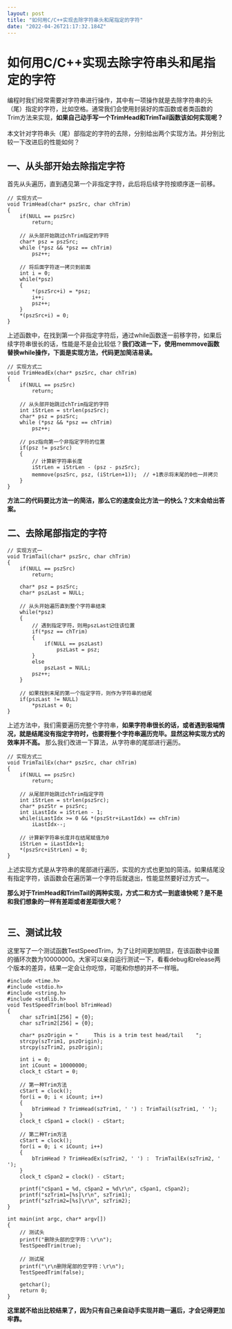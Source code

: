 ```yaml
---
layout: post
title: "如何用C/C++实现去除字符串头和尾指定的字符"
date: "2022-04-26T21:17:32.184Z"
---
```

如何用C/C++实现去除字符串头和尾指定的字符
=======================

编程时我们经常需要对字符串进行操作，其中有一项操作就是去除字符串的头（尾）指定的字符，比如空格。通常我们会使用封装好的库函数或者类函数的Trim方法来实现，**如果自己动手写一个TrimHead和TrimTail函数该如何实现呢？**  
   
本文针对字符串头（尾）部指定的字符的去除，分别给出两个实现方法。并分别比较一下改进后的性能如何？

一、从头部开始去除指定字符
-------------

首先从头遍历，直到遇见第一个非指定字符，此后将后续字符按顺序逐一前移。

    // 实现方式一
    void TrimHead(char* pszSrc, char chTrim)
    {
    	if(NULL == pszSrc)
    		return;
    	
    	// 从头部开始跳过chTrim指定的字符
    	char* psz = pszSrc;
    	while (*psz && *psz == chTrim) 
    		psz++;
    	
    	// 将后面字符逐一拷贝到前面
    	int i = 0;
    	while(*psz)
    	{
    		*(pszSrc+i) = *psz;
    		i++;
    		psz++;
    	}
    	*(pszSrc+i) = 0;
    }
    

上述函数中，在找到第一个非指定字符后，通过while函数逐一前移字符，如果后续字符串很长的话，性能是不是会比较低？**我们改进一下，使用memmove函数替换while操作，下面是实现方法，代码更加简洁易读。**

    // 实现方式二
    void TrimHeadEx(char* pszSrc, char chTrim)
    {
    	if(NULL == pszSrc)
    		return;
    
    	// 从头部开始跳过chTrim指定的字符
    	int iStrLen = strlen(pszSrc);
    	char* psz = pszSrc;
    	while (*psz && *psz == chTrim) 
    		psz++;
    
    	// psz指向第一个非指定字符的位置
    	if(psz != pszSrc)
    	{
    		// 计算新字符串长度
    		iStrLen = iStrLen - (psz - pszSrc);
    		memmove(pszSrc, psz, (iStrLen+1));	// +1表示将末尾的0也一并拷贝
    	}
    }
    

**方法二的代码要比方法一的简洁，那么它的速度会比方法一的快么？文末会给出答案。**

二、去除尾部指定的字符
-----------

    // 实现方式一
    void TrimTail(char* pszSrc, char chTrim)
    {
    	if(NULL == pszSrc)
    		return;
    
    	char* psz = pszSrc;
    	char* pszLast = NULL;
    	
    	// 从头开始遍历直到整个字符串结束
    	while(*psz)
    	{
    		// 遇到指定字符，则用pszLast记住该位置
    		if(*psz == chTrim)
    		{
    			if(NULL == pszLast)
    				pszLast = psz;
    		}
    		else
    			pszLast = NULL;
    		psz++;
    	}
    	
    	// 如果找到末尾的第一个指定字符，则作为字符串的结尾
    	if(pszLast != NULL)
    		*pszLast = 0;
    }
    

上述方法中，我们需要遍历完整个字符串，**如果字符串很长的话，或者遇到极端情况，就是结尾没有指定字符时，也要将整个字符串遍历完毕。显然这种实现方式的效率并不高。** 那么我们改进一下算法，从字符串的尾部进行遍历。

    // 实现方式二
    void TrimTailEx(char* pszSrc, char chTrim)
    {
    	if(NULL == pszSrc)
    		return;
    
    	// 从尾部开始跳过chTrim指定字符
    	int iStrLen = strlen(pszSrc);
    	char* pszStr = pszSrc;
    	int iLastIdx = iStrLen - 1;
    	while(iLastIdx >= 0 && *(pszStr+iLastIdx) == chTrim)
    		iLastIdx--;
    	
    	// 计算新字符串长度并在结尾赋值为0
    	iStrLen = iLastIdx+1;
    	*(pszSrc+iStrLen) = 0;
    }
    

上述实现方式是从字符串的尾部进行遍历，实现的方式也更加的简洁。如果结尾没有指定字符，该函数会在遍历第一个字符后就退出，性能显然要好过方式一。

**那么对于TrimHead和TrimTail的两种实现，方式二和方式一到底谁快呢？是不是和我们想象的一样有差距或者差距很大呢？**  
 

三、测试比较
------

这里写了一个测试函数TestSpeedTrim，为了让时间更加明显，在该函数中设置的循环次数为10000000。大家可以亲自运行测试一下，看看debug和release两个版本的差异，结果一定会让你吃惊，可能和你想的并不一样哦。

    #include <time.h>
    #include <stdio.h>
    #include <string.h>
    #include <stdlib.h>
    void TestSpeedTrim(bool bTrimHead)
    {
    	char szTrim1[256] = {0};
    	char szTrim2[256] = {0};
    	
    	char* pszOrigin = "     This is a trim test head/tail    ";
    	strcpy(szTrim1, pszOrigin);
    	strcpy(szTrim2, pszOrigin);
    	
    	int i = 0;
    	int iCount = 10000000;
    	clock_t cStart = 0;
    	
    	// 第一种Trim方法
    	cStart = clock();
    	for(i = 0; i < iCount; i++)
    	{
    		bTrimHead ? TrimHead(szTrim1, ' ') : TrimTail(szTrim1, ' ');
    	}
    	clock_t cSpan1 = clock() - cStart;
    	
    	// 第二种Trim方法
    	cStart = clock();
    	for(i = 0; i < iCount; i++)
    	{
    		bTrimHead ? TrimHeadEx(szTrim2, ' ') :	TrimTailEx(szTrim2, ' ');
    	}
    	clock_t cSpan2 = clock() - cStart;
    	
    	printf("cSpan1 = %d, cSpan2 = %d\r\n", cSpan1, cSpan2);
    	printf("szTrim1=[%s]\r\n", szTrim1);
    	printf("szTrim2=[%s]\r\n", szTrim2);
    }
    
    int main(int argc, char* argv[])
    {
    	// 测试头
    	printf("删除头部的空字符：\r\n");
    	TestSpeedTrim(true);
    
    	// 测试尾
    	printf("\r\n删除尾部的空字符：\r\n");
    	TestSpeedTrim(false);
    
    	getchar();
    	return 0;
    }
    

**这里就不给出比较结果了，因为只有自己亲自动手实现并跑一遍后，才会记得更加牢靠。**